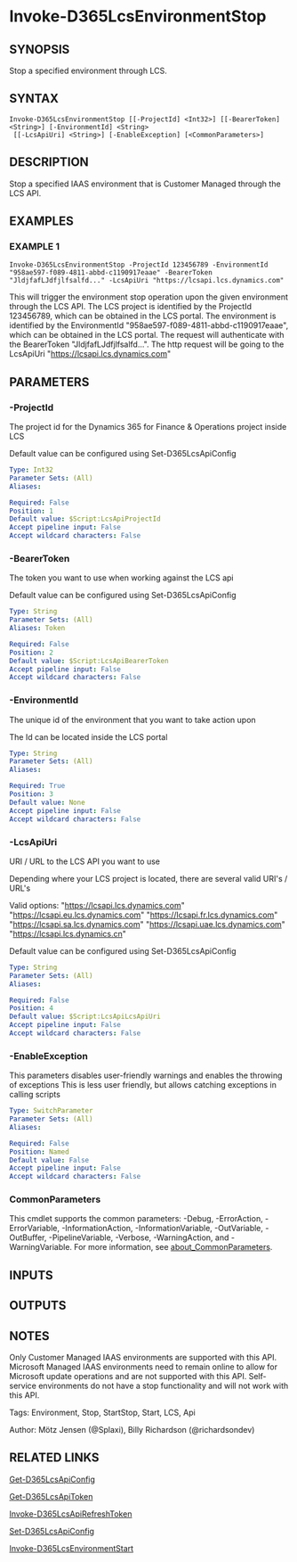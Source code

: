 ﻿---
external help file: d365fo.tools-help.xml
Module Name: d365fo.tools
online version:
schema: 2.0.0
---

# Invoke-D365LcsEnvironmentStop

## SYNOPSIS
Stop a specified environment through LCS.

## SYNTAX

```
Invoke-D365LcsEnvironmentStop [[-ProjectId] <Int32>] [[-BearerToken] <String>] [-EnvironmentId] <String>
 [[-LcsApiUri] <String>] [-EnableException] [<CommonParameters>]
```

## DESCRIPTION
Stop a specified IAAS environment that is Customer Managed through the LCS API.

## EXAMPLES

### EXAMPLE 1
```
Invoke-D365LcsEnvironmentStop -ProjectId 123456789 -EnvironmentId "958ae597-f089-4811-abbd-c1190917eaae" -BearerToken "JldjfafLJdfjlfsalfd..." -LcsApiUri "https://lcsapi.lcs.dynamics.com"
```

This will trigger the environment stop operation upon the given environment through the LCS API.
The LCS project is identified by the ProjectId 123456789, which can be obtained in the LCS portal.
The environment is identified by the EnvironmentId "958ae597-f089-4811-abbd-c1190917eaae", which can be obtained in the LCS portal.
The request will authenticate with the BearerToken "JldjfafLJdfjlfsalfd...".
The http request will be going to the LcsApiUri "https://lcsapi.lcs.dynamics.com"

## PARAMETERS

### -ProjectId
The project id for the Dynamics 365 for Finance & Operations project inside LCS

Default value can be configured using Set-D365LcsApiConfig

```yaml
Type: Int32
Parameter Sets: (All)
Aliases:

Required: False
Position: 1
Default value: $Script:LcsApiProjectId
Accept pipeline input: False
Accept wildcard characters: False
```

### -BearerToken
The token you want to use when working against the LCS api

Default value can be configured using Set-D365LcsApiConfig

```yaml
Type: String
Parameter Sets: (All)
Aliases: Token

Required: False
Position: 2
Default value: $Script:LcsApiBearerToken
Accept pipeline input: False
Accept wildcard characters: False
```

### -EnvironmentId
The unique id of the environment that you want to take action upon

The Id can be located inside the LCS portal

```yaml
Type: String
Parameter Sets: (All)
Aliases:

Required: True
Position: 3
Default value: None
Accept pipeline input: False
Accept wildcard characters: False
```

### -LcsApiUri
URI / URL to the LCS API you want to use

Depending where your LCS project is located, there are several valid URI's / URL's

Valid options:
"https://lcsapi.lcs.dynamics.com"
"https://lcsapi.eu.lcs.dynamics.com"
"https://lcsapi.fr.lcs.dynamics.com"
"https://lcsapi.sa.lcs.dynamics.com"
"https://lcsapi.uae.lcs.dynamics.com"
"https://lcsapi.lcs.dynamics.cn"

Default value can be configured using Set-D365LcsApiConfig

```yaml
Type: String
Parameter Sets: (All)
Aliases:

Required: False
Position: 4
Default value: $Script:LcsApiLcsApiUri
Accept pipeline input: False
Accept wildcard characters: False
```

### -EnableException
This parameters disables user-friendly warnings and enables the throwing of exceptions
This is less user friendly, but allows catching exceptions in calling scripts

```yaml
Type: SwitchParameter
Parameter Sets: (All)
Aliases:

Required: False
Position: Named
Default value: False
Accept pipeline input: False
Accept wildcard characters: False
```

### CommonParameters
This cmdlet supports the common parameters: -Debug, -ErrorAction, -ErrorVariable, -InformationAction, -InformationVariable, -OutVariable, -OutBuffer, -PipelineVariable, -Verbose, -WarningAction, and -WarningVariable. For more information, see [about_CommonParameters](http://go.microsoft.com/fwlink/?LinkID=113216).

## INPUTS

## OUTPUTS

## NOTES
Only Customer Managed IAAS environments are supported with this API.
Microsoft Managed IAAS environments need to remain online to allow for Microsoft update operations and are not supported with this API.
Self-service environments do not have a stop functionality and will not work with this API.

Tags: Environment, Stop, StartStop, Start, LCS, Api

Author: Mötz Jensen (@Splaxi), Billy Richardson (@richardsondev)

## RELATED LINKS

[Get-D365LcsApiConfig]()

[Get-D365LcsApiToken]()

[Invoke-D365LcsApiRefreshToken]()

[Set-D365LcsApiConfig]()

[Invoke-D365LcsEnvironmentStart]()

